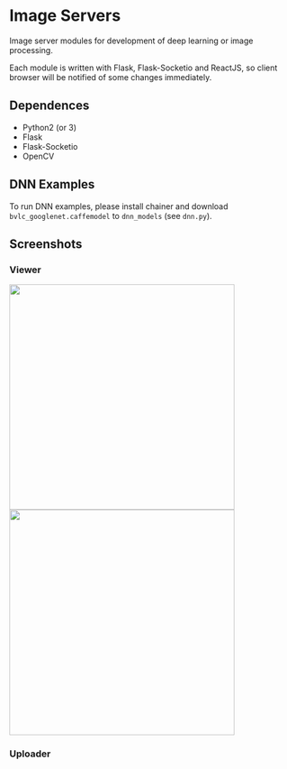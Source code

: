 # Image Servers #
Image server modules for development of deep learning or image processing.

Each module is written with Flask, Flask-Socketio and ReactJS,
so client browser will be notified of some changes immediately.

## Dependences ##
* Python2 (or 3)
* Flask
* Flask-Socketio
* OpenCV

## DNN Examples ##
To run DNN examples, please install chainer and
download `bvlc_googlenet.caffemodel` to `dnn_models` (see `dnn.py`).

## Screenshots ##
### Viewer ###
<img src="https://raw.githubusercontent.com/takiyu/image_viewer/master/screenshots/viewer1.png" width="400px">
<img src="https://raw.githubusercontent.com/takiyu/image_viewer/master/screenshots/viewer2.png" width="400px">

### Uploader ###
